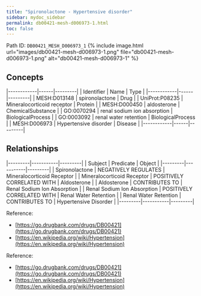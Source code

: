 ```yaml
---
title: "Spironolactone - Hypertensive disorder"
sidebar: mydoc_sidebar
permalink: db00421-mesh-d006973-1.html
toc: false 
---
```



Path ID: `DB00421_MESH_D006973_1`
{% include image.html url="images/db00421-mesh-d006973-1.png" file="db00421-mesh-d006973-1.png" alt="db00421-mesh-d006973-1" %}

## Concepts

|------------|------|---------|
| Identifier | Name | Type    |
|------------|------|---------|
| MESH:D013148 | spironolactone | Drug |
| UniProt:P08235 | Mineralocorticoid receptor | Protein |
| MESH:D000450 | aldosterone | ChemicalSubstance |
| GO:0070294 | renal sodium ion absorption | BiologicalProcess |
| GO:0003092 | renal water retention | BiologicalProcess |
| MESH:D006973 | Hypertensive disorder | Disease |
|------------|------|---------|

## Relationships

|---------|-----------|---------|
| Subject | Predicate | Object  |
|---------|-----------|---------|
| Spironolactone | NEGATIVELY REGULATES | Mineralocorticoid Receptor |
| Mineralocorticoid Receptor | POSITIVELY CORRELATED WITH | Aldosterone |
| Aldosterone | CONTRIBUTES TO | Renal Sodium Ion Absorption |
| Renal Sodium Ion Absorption | POSITIVELY CORRELATED WITH | Renal Water Retention |
| Renal Water Retention | CONTRIBUTES TO | Hypertensive Disorder |
|---------|-----------|---------|

Reference: 
  - [https://go.drugbank.com/drugs/DB00421](https://go.drugbank.com/drugs/DB00421)
  - [https://en.wikipedia.org/wiki/Hypertension](https://en.wikipedia.org/wiki/Hypertension)

Reference: 
  - [https://go.drugbank.com/drugs/DB00421](https://go.drugbank.com/drugs/DB00421)
  - [https://en.wikipedia.org/wiki/Hypertension](https://en.wikipedia.org/wiki/Hypertension)
